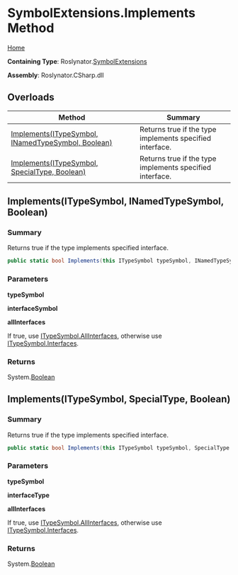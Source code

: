 # SymbolExtensions\.Implements Method

[Home](../../../README.md)

**Containing Type**: Roslynator\.[SymbolExtensions](../README.md)

**Assembly**: Roslynator\.CSharp\.dll

## Overloads

| Method | Summary |
| ------ | ------- |
| [Implements(ITypeSymbol, INamedTypeSymbol, Boolean)](#Roslynator_SymbolExtensions_Implements_Microsoft_CodeAnalysis_ITypeSymbol_Microsoft_CodeAnalysis_INamedTypeSymbol_System_Boolean_) | Returns true if the type implements specified interface\. |
| [Implements(ITypeSymbol, SpecialType, Boolean)](#Roslynator_SymbolExtensions_Implements_Microsoft_CodeAnalysis_ITypeSymbol_Microsoft_CodeAnalysis_SpecialType_System_Boolean_) | Returns true if the type implements specified interface\. |

## Implements\(ITypeSymbol, INamedTypeSymbol, Boolean\) <a name="Roslynator_SymbolExtensions_Implements_Microsoft_CodeAnalysis_ITypeSymbol_Microsoft_CodeAnalysis_INamedTypeSymbol_System_Boolean_"></a>

### Summary

Returns true if the type implements specified interface\.

```csharp
public static bool Implements(this ITypeSymbol typeSymbol, INamedTypeSymbol interfaceSymbol, bool allInterfaces = false)
```

### Parameters

**typeSymbol**

**interfaceSymbol**

**allInterfaces**

If true, use [ITypeSymbol.AllInterfaces](https://docs.microsoft.com/en-us/dotnet/api/microsoft.codeanalysis.itypesymbol.allinterfaces), otherwise use [ITypeSymbol.Interfaces](https://docs.microsoft.com/en-us/dotnet/api/microsoft.codeanalysis.itypesymbol.interfaces)\.

### Returns

System\.[Boolean](https://docs.microsoft.com/en-us/dotnet/api/system.boolean)

## Implements\(ITypeSymbol, SpecialType, Boolean\) <a name="Roslynator_SymbolExtensions_Implements_Microsoft_CodeAnalysis_ITypeSymbol_Microsoft_CodeAnalysis_SpecialType_System_Boolean_"></a>

### Summary

Returns true if the type implements specified interface\.

```csharp
public static bool Implements(this ITypeSymbol typeSymbol, SpecialType interfaceType, bool allInterfaces = false)
```

### Parameters

**typeSymbol**

**interfaceType**

**allInterfaces**

If true, use [ITypeSymbol.AllInterfaces](https://docs.microsoft.com/en-us/dotnet/api/microsoft.codeanalysis.itypesymbol.allinterfaces), otherwise use [ITypeSymbol.Interfaces](https://docs.microsoft.com/en-us/dotnet/api/microsoft.codeanalysis.itypesymbol.interfaces)\.

### Returns

System\.[Boolean](https://docs.microsoft.com/en-us/dotnet/api/system.boolean)

